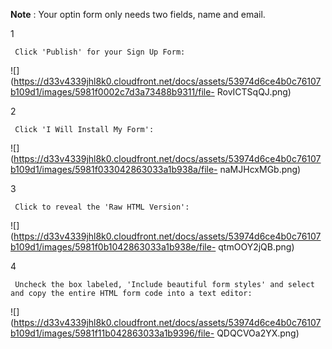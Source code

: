 **Note** : Your optin form only needs two fields, name and email.

1

     Click 'Publish' for your Sign Up Form: 

![](https://d33v4339jhl8k0.cloudfront.net/docs/assets/53974d6ce4b0c76107b109d1/images/5981f0002c7d3a73488b9311/file-
RovICTSqQJ.png)

2

     Click 'I Will Install My Form': 

![](https://d33v4339jhl8k0.cloudfront.net/docs/assets/53974d6ce4b0c76107b109d1/images/5981f033042863033a1b938a/file-
naMJHcxMGb.png)

3

     Click to reveal the 'Raw HTML Version': 

![](https://d33v4339jhl8k0.cloudfront.net/docs/assets/53974d6ce4b0c76107b109d1/images/5981f0b1042863033a1b938e/file-
qtmOOY2jQB.png)

4

     Uncheck the box labeled, 'Include beautiful form styles' and select and copy the entire HTML form code into a text editor: 

![](https://d33v4339jhl8k0.cloudfront.net/docs/assets/53974d6ce4b0c76107b109d1/images/5981f11b042863033a1b9396/file-
QDQCVOa2YX.png)

